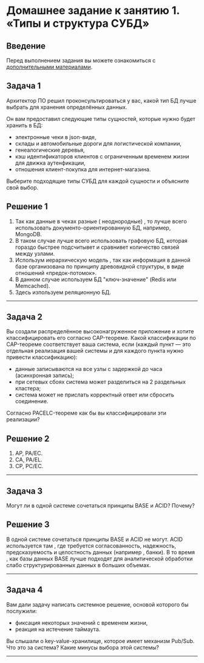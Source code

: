 # Домашнее задание к занятию 1. «Типы и структура СУБД»

## Введение

Перед выполнением задания вы можете ознакомиться с 
[дополнительными материалами](https://github.com/netology-code/virt-homeworks/tree/virt-11/additional).

## Задача 1

Архитектор ПО решил проконсультироваться у вас, какой тип БД 
лучше выбрать для хранения определённых данных.

Он вам предоставил следующие типы сущностей, которые нужно будет хранить в БД:

- электронные чеки в json-виде,
- склады и автомобильные дороги для логистической компании,
- генеалогические деревья,
- кэш идентификаторов клиентов с ограниченным временем жизни для движка аутенфикации,
- отношения клиент-покупка для интернет-магазина.

Выберите подходящие типы СУБД для каждой сущности и объясните свой выбор.

## Решение 1

1. Так как данные в чеках разные ( неоднородные) , то лучше всего использовать документо-ориентированную БД, например, MongoDB. 
2. В таком случае лучше всего использовать графовую БД, которая гораздо быстрее подсчитывет и сравнивет количество связей между узлами.
3. Использум иерархическую модель , так как информация в данной базе организована по принципу древовидной структуры, в виде отношений «предок-потомок». 
4. В данном случае используем БД "ключ-значение" (Redis или Memcached).
5. Здесь изпользуем  реляционную БД.

---

## Задача 2

Вы создали распределённое высоконагруженное приложение и хотите классифицировать его согласно 
CAP-теореме. Какой классификации по CAP-теореме соответствует ваша система, если 
(каждый пункт — это отдельная реализация вашей системы и для каждого пункта нужно привести классификацию):

- данные записываются на все узлы с задержкой до часа (асинхронная запись);
- при сетевых сбоях система может разделиться на 2 раздельных кластера;
- система может не прислать корректный ответ или сбросить соединение.

Согласно PACELC-теореме как бы вы классифицировали эти реализации?

## Решение 2

1. AP, PA/EC.
2. CA, PA/EL.
3. CP, PC/EC.
   
---

## Задача 3

Могут ли в одной системе сочетаться принципы BASE и ACID? Почему?

## Решение 3

В одной системе сочетаться принципы BASE и ACID не могут. ACID используется там , где  требуется согласованность, надежность, предсказуемость и целостность данных (например , банки). В то время , как базы данных BASE лучше подходят для аналитической обработки слабо структурированных данных в больших объемах.

---

## Задача 4

Вам дали задачу написать системное решение, основой которого бы послужили:

- фиксация некоторых значений с временем жизни,
- реакция на истечение таймаута.

Вы слышали о key-value-хранилище, которое имеет механизм Pub/Sub. 
Что это за система? Какие минусы выбора этой системы?

---



